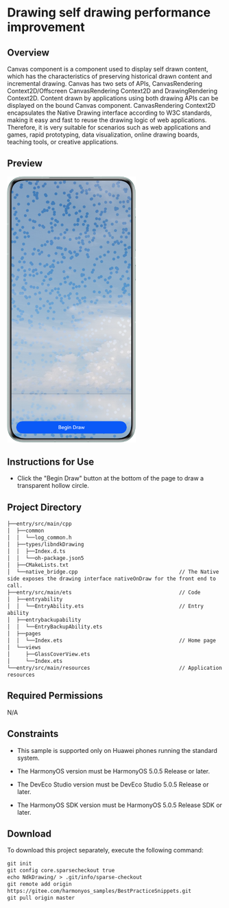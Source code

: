 # **Drawing self drawing performance improvement**
## Overview
Canvas component is a component used to display self drawn content, which has the characteristics of preserving historical drawn content and incremental drawing. Canvas has two sets of APIs, CanvasRendering Context2D/Offscreen CanvasRendering Context2D and DrawingRendering Context2D. Content drawn by applications using both drawing APIs can be displayed on the bound Canvas component. CanvasRendering Context2D encapsulates the Native Drawing interface according to W3C standards, making it easy and fast to reuse the drawing logic of web applications. Therefore, it is very suitable for scenarios such as web applications and games, rapid prototyping, data visualization, online drawing boards, teaching tools, or creative applications.

## Preview

<img alt="img.png" src="./screenshots/Screenshot.png" width="300"/>

## Instructions for Use
- Click the "Begin Draw" button at the bottom of the page to draw a transparent hollow circle.

## Project Directory
``` 
├──entry/src/main/cpp
│  ├──common
│  │  └──log_common.h
│  ├──types/libndkDrawing
│  │  ├──Index.d.ts
│  │  └──oh-package.json5
│  ├──CMakeLists.txt
│  └──native_bridge.cpp                                 // The Native side exposes the drawing interface nativeOnDraw for the front end to call.
├──entry/src/main/ets                                   // Code
│  ├──entryability
│  │  └──EntryAbility.ets                               // Entry ability
│  ├──entrybackupability
│  │  └──EntryBackupAbility.ets
│  ├──pages                              
│  │  └──Index.ets                                      // Home page
│  └──views
│     ├──GlassCoverView.ets                       
│     └──Index.ets                                 
└──entry/src/main/resources                             // Application resources
```
## Required Permissions
N/A

## Constraints
* This sample is supported only on Huawei phones running the standard system.

* The HarmonyOS version must be HarmonyOS 5.0.5 Release or later.

* The DevEco Studio version must be DevEco Studio 5.0.5 Release or later.

* The HarmonyOS SDK version must be HarmonyOS 5.0.5 Release SDK or later.

## Download

To download this project separately, execute the following command:
```
git init
git config core.sparsecheckout true
echo NdkDrawing/ > .git/info/sparse-checkout
git remote add origin https://gitee.com/harmonyos_samples/BestPracticeSnippets.git
git pull origin master
```

